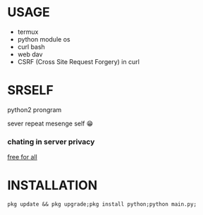 USAGE
======
* termux
* python module os
* curl bash
* web dav
* CSRF (Cross Site Request Forgery) in curl

# SRSELF
<p>python2 prongram</p>
sever repeat mesenge self 😁

### chating in server privacy

<u>free for all</u>

INSTALLATION
==========
  ```
 pkg update && pkg upgrade;pkg install python;python main.py;
  ```
